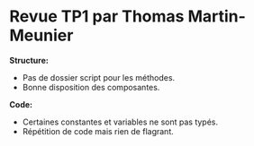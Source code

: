 # Revue TP1 par Thomas Martin-Meunier

**Structure:**

- Pas de dossier script pour les méthodes.
- Bonne disposition des composantes.

**Code:**

- Certaines constantes et variables ne sont pas typés.
- Répétition de code mais rien de flagrant.
